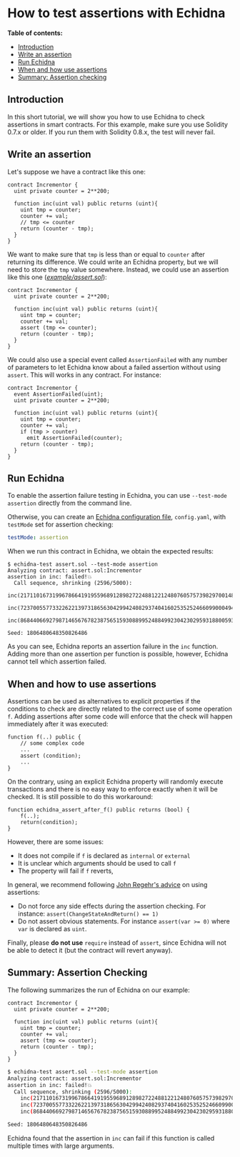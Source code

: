 # How to test assertions with Echidna

**Table of contents:**

- [Introduction](#introduction)
- [Write an assertion](#write-an-assertion)
- [Run Echidna](#run-echidna)
- [When and how use assertions](#when-and-how-use-assertions)
- [Summary: Assertion checking](#summary-assertion-checking)

## Introduction

In this short tutorial, we will show you how to use Echidna to check assertions in smart contracts. For this example, make sure you use Solidity 0.7.x or older. If you run them with Solidity 0.8.x, the test will never fail.

## Write an assertion

Let's suppose we have a contract like this one: 

```solidity
contract Incrementor {
  uint private counter = 2**200;

  function inc(uint val) public returns (uint){
    uint tmp = counter;
    counter += val;
    // tmp <= counter
    return (counter - tmp);
  }
}
```

We want to make sure that `tmp` is less than or equal to `counter` after returning its difference. We could write an Echidna property, but we will need to store the `tmp` value somewhere. Instead, we could use an assertion like this one (*[example/assert.sol](./example/assert.sol)*):

```solidity
contract Incrementor {
  uint private counter = 2**200;

  function inc(uint val) public returns (uint){
    uint tmp = counter;
    counter += val;
    assert (tmp <= counter);
    return (counter - tmp);
  }
}
```

We could also use a special event called `AssertionFailed` with any number of parameters to let Echidna know about a failed assertion without using `assert`. This will works in any contract. For instance:

```solidity
contract Incrementor {
  event AssertionFailed(uint);
  uint private counter = 2**200;

  function inc(uint val) public returns (uint){
    uint tmp = counter;
    counter += val;
    if (tmp > counter)
      emit AssertionFailed(counter);
    return (counter - tmp);
  }
}
```

## Run Echidna

To enable the assertion failure testing in Echidna, you can use `--test-mode assertion` directly from the command line. 

Otherwise, you can create an [Echidna configuration file](https://github.com/crytic/echidna/wiki/Config), `config.yaml`, with `testMode` set for assertion checking:

```yaml
testMode: assertion
```

When we run this contract in Echidna, we obtain the expected results:

```
$ echidna-test assert.sol --test-mode assertion
Analyzing contract: assert.sol:Incrementor
assertion in inc: failed!💥  
  Call sequence, shrinking (2596/5000):
    inc(21711016731996786641919559689128982722488122124807605757398297001483711807488)
    inc(7237005577332262213973186563042994240829374041602535252466099000494570602496)
    inc(86844066927987146567678238756515930889952488499230423029593188005934847229952)

Seed: 1806480648350826486
```

As you can see, Echidna reports an assertion failure in the `inc` function. Adding more than one assertion per function is possible, however, Echidna cannot tell which assertion failed.

## When and how to use assertions

Assertions can be used as alternatives to explicit properties if the conditions to check are directly related to the correct use of some operation `f`. Adding assertions after some code will enforce that the check will happen immediately after it was executed: 

```solidity
function f(..) public {
    // some complex code
    ...
    assert (condition);
    ...
}

```

On the contrary, using an explicit Echidna property will randomly execute transactions and there is no easy way to enforce exactly when it will be checked. It is still possible to do this workaround:

```solidity
function echidna_assert_after_f() public returns (bool) {
    f(..); 
    return(condition);
}
```

However, there are some issues:

* It does not compile if `f` is declared as `internal` or `external`
* It is unclear which arguments should be used to call `f`
* The property will fail if `f` reverts, 

In general, we recommend following [John Regehr's advice](https://blog.regehr.org/archives/1091) on using assertions:

* Do not force any side effects during the assertion checking. For instance: `assert(ChangeStateAndReturn() == 1)`
* Do not assert obvious statements. For instance `assert(var >= 0)` where `var` is declared as `uint`.

Finally, please **do not use** `require` instead of `assert`, since Echidna will not be able to detect it (but the contract will revert anyway).

## Summary: Assertion Checking

The following summarizes the run of Echidna on our example:

```solidity
contract Incrementor {
  uint private counter = 2**200;

  function inc(uint val) public returns (uint){
    uint tmp = counter;
    counter += val;
    assert (tmp <= counter);
    return (counter - tmp);
  }
}
```

```bash
$ echidna-test assert.sol --test-mode assertion
Analyzing contract: assert.sol:Incrementor
assertion in inc: failed!💥  
  Call sequence, shrinking (2596/5000):
    inc(21711016731996786641919559689128982722488122124807605757398297001483711807488)
    inc(7237005577332262213973186563042994240829374041602535252466099000494570602496)
    inc(86844066927987146567678238756515930889952488499230423029593188005934847229952)

Seed: 1806480648350826486
```

Echidna found that the assertion in `inc` can fail if this function is called multiple times with large arguments.
